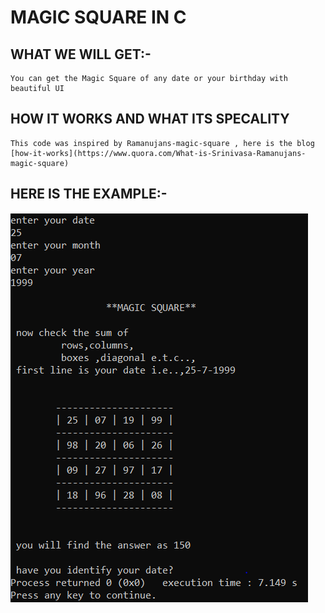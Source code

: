 # MAGIC SQUARE IN C
## WHAT WE WILL GET:-
    You can get the Magic Square of any date or your birthday with beautiful UI
## HOW IT WORKS AND WHAT ITS SPECALITY
    This code was inspired by Ramanujans-magic-square , here is the blog [how-it-works](https://www.quora.com/What-is-Srinivasa-Ramanujans-magic-square)
## HERE IS THE EXAMPLE:-
![](pics/example.PNG)
